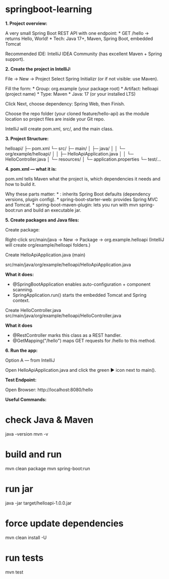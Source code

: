 # springboot-learning

**1. Project overview:**

A very small Spring Boot REST API with one endpoint:
    * GET /hello → returns Hello, World!
    * Tech: Java 17+, Maven, Spring Boot, embedded Tomcat

Recommended IDE: IntelliJ IDEA Community (has excellent Maven + Spring support).


**2. Create the project in IntelliJ:**

File → New → Project
Select Spring Initializr (or if not visible: use Maven).

Fill the form:
    * Group: org.example (your package root)
    * Artifact: helloapi (project name)
    * Type: Maven
    * Java: 17 (or your installed LTS)

Click Next, choose dependency: Spring Web, then Finish.

Choose the repo folder (your cloned feature/hello-api) as the module location so project files are inside your Git repo.

IntelliJ will create pom.xml, src/, and the main class.


**3. Project Structure:**

helloapi/
├─ pom.xml
└─ src/
├─ main/
│  ├─ java/
│  │  └─ org/example/helloapi/
│  │       ├─ HelloApiApplication.java
│  │       └─ HelloController.java
│  └─ resources/
│       └─ application.properties
└─ test/...

**4. pom.xml — what it is:**

pom.xml tells Maven what the project is, which dependencies it needs and how to build it.

Why these parts matter:
    * <parent>: inherits Spring Boot defaults (dependency versions, plugin config).
    * spring-boot-starter-web: provides Spring MVC and Tomcat.
    * spring-boot-maven-plugin: lets you run with mvn spring-boot:run and build an executable jar.

**5. Create packages and Java files:**
   
Create package:

Right-click src/main/java → New → Package → org.example.helloapi
(IntelliJ will create org/example/helloapi folders.)

Create HelloApiApplication.java (main)

src/main/java/org/example/helloapi/HelloApiApplication.java

**What it does:**

* @SpringBootApplication enables auto-configuration + component scanning.
* SpringApplication.run() starts the embedded Tomcat and Spring context.

Create HelloController.java
src/main/java/org/example/helloapi/HelloController.java

**What it does**

* @RestController marks this class as a REST handler.
* @GetMapping("/hello") maps GET requests for /hello to this method.

**6. Run the app:**

   Option A — from IntelliJ

Open HelloApiApplication.java and click the green ▶ icon next to main().

**Test Endpoint:**

Open Browser: http://localhost:8080/hello


**Useful Commands:**

# check Java & Maven
java -version
mvn -v

# build and run
mvn clean package
mvn spring-boot:run

# run jar
java -jar target/helloapi-1.0.0.jar

# force update dependencies
mvn clean install -U

# run tests
mvn test
